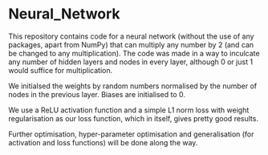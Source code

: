 # Neural_Network

This repository contains code for a neural network (without the use of any packages, apart from NumPy) that can multiply any number by 2 (and can be changed to any multiplication). The code was made in a way to inculcate any number of hidden layers and nodes in every layer, although 0 or just 1 would suffice for multiplication. 

We initialsed the weights by random numbers normalised by the number of nodes in the previous layer. Biases are initialised to 0. 

We use a ReLU activation function and a simple L1 norm loss with weight regularisation as our loss function, which in itself, gives pretty good results.

Further optimisation, hyper-parameter optimisation and generalisation (for activation and loss functions) will be done along the way.
